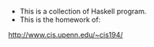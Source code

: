 - This is a collection of Haskell program.
- This is the homework of:

http://www.cis.upenn.edu/~cis194/
